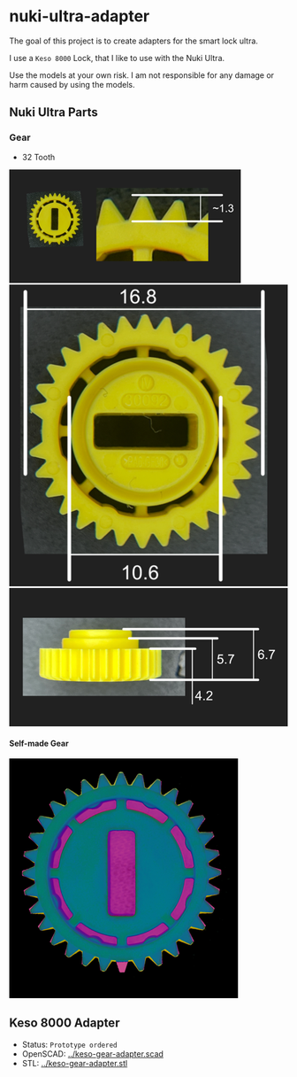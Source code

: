 # nuki-ultra-adapter

The goal of this project is to create adapters for the smart lock ultra.

I use a `Keso 8000` Lock, that I like to use with the Nuki Ultra.

Use the models at your own risk. I am not responsible for any damage or harm caused by using the models.

## Nuki Ultra Parts

### Gear

- 32 Tooth

![./img/Gear 1](./nuki-gear-1.png)
![./img/Gear 2](./nuki-gear-2.png)
![./img/Gear 2](./nuki-gear-3.png)


#### Self-made Gear

![./img/gear-test.png](gear-test.png)

## Keso 8000 Adapter

- Status: `Prototype ordered`
- OpenSCAD: [../keso-gear-adapter.scad](keso-gear-adapter.scad)
- STL: [../keso-gear-adapter.stl](keso-gear-adapter.stl)
